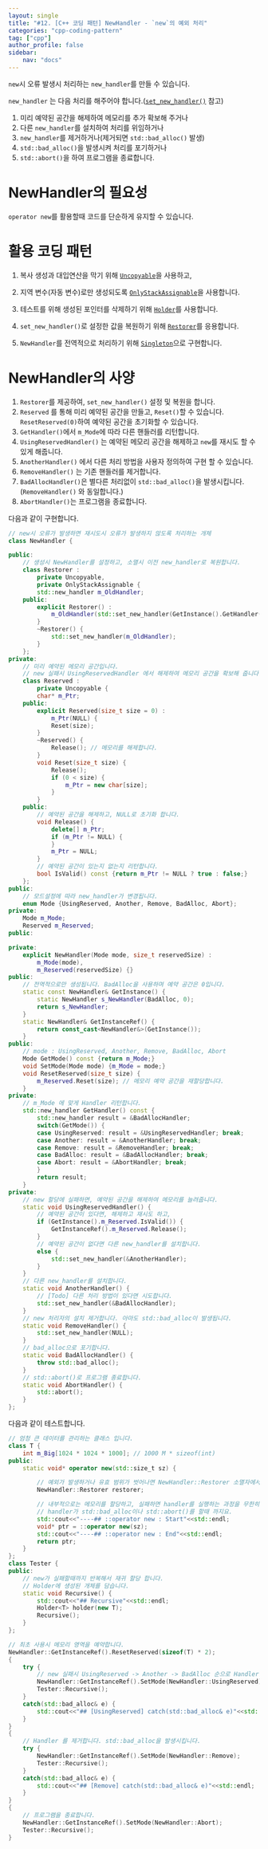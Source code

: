 ```yaml
---
layout: single
title: "#12. [C++ 코딩 패턴] NewHandler - `new`의 예외 처리"
categories: "cpp-coding-pattern"
tag: ["cpp"]
author_profile: false
sidebar: 
    nav: "docs"
---
```


`new`시 오류 발생시 처리하는 `new_handler`를 만들 수 있습니다.

`new_handler` 는 다음 처리를 해주어야 합니다.([`set_new_handler()`](https://tango1202.github.io/classic-cpp-oop/classic-cpp-oop-new-delete/#set_new_handler) 참고)

1. 미리 예약된 공간을 해제하여 메모리를 추가 확보해 주거나
2. 다른 `new_handler`를 설치하여 처리를 위임하거나
3. `new_handler`를 제거하거나(제거되면 `std::bad_alloc()` 발생)
4. `std::bad_alloc()`을 발생시켜 처리를 포기하거나
5. `std::abort()`을 하여 프로그램을 종료합니다.

# NewHandler의 필요성

`operator new`를 활용할때 코드를 단순하게 유지할 수 있습니다.

# 활용 코딩 패턴

1. 복사 생성과 대입연산을 막기 위해 [`Uncopyable`](https://tango1202.github.io/cpp-coding-pattern/cpp-coding-pattern-uncopyable/)을 사용하고, 
2. 지역 변수(자동 변수)로만 생성되도록 [`OnlyStackAssignable`](https://tango1202.github.io/cpp-coding-pattern/cpp-coding-pattern-only-stack-assignable/)을 사용합니다.
3. 테스트를 위해 생성된 포인터를 삭제하기 위해 [`Holder`](https://tango1202.github.io/cpp-coding-pattern/cpp-coding-pattern-only-stack-assignable/)를 사용합니다.
4. `set_new_handler()`로 설정한 값을 복원하기 위해 [`Restorer`](https://tango1202.github.io/cpp-coding-pattern/cpp-coding-pattern-holder/#restorer---holder%EC%9D%98-%EC%9D%91%EC%9A%A9)를 응용합니다.

5. `NewHandler`를 전역적으로 처리하기 위해 [`Singleton`](https://tango1202.github.io/cpp-coding-pattern/cpp-coding-pattern-singleton/)으로 구현합니다.

# NewHandler의 사양

1. `Restorer`를 제공하여, `set_new_handler()` 설정 및 복원을 합니다.
2. `Reserved` 를 통해 미리 예약된 공간을 만들고, `Reset()`할 수 있습니다. `ResetReserved(0)`하여 예약된 공간을 초기화할 수 있습니다.
3. `GetHandler()`에서 `m_Mode`에 따라 다른 핸들러를 리턴합니다.
4. `UsingReservedHandler()` 는 예약된 메모리 공간을 해제하고 `new`를 재시도 할 수 있게 해줍니다.
5. `AnotherHandler()` 에서 다른 처리 방법을 사용자 정의하여 구현 할 수 있습니다.
6. `RemoveHandler()` 는 기존 핸들러를 제거합니다.
7. `BadAllocHandler()`은 별다른 처리없이 `std::bad_alloc()`을 발생시킵니다.(`RemoveHandler()` 와 동일합니다.)
8. `AbortHandler()`는 프로그램을 종료합니다.

다음과 같이 구현합니다.

```cpp
// new시 오류가 발생하면 재시도시 오류가 발생하지 않도록 처리하는 개체
class NewHandler {

public:
    // 생성시 NewHandler를 설정하고, 소멸시 이전 new_handler로 복원합니다.
    class Restorer : 
        private Uncopyable,
        private OnlyStackAssignable {
        std::new_handler m_OldHandler;
    public:
        explicit Restorer() : 
            m_OldHandler(std::set_new_handler(GetInstance().GetHandler())) {
        }
        ~Restorer() {
            std::set_new_handler(m_OldHandler);
        }
    };
private:
    // 미리 예약된 메모리 공간입니다. 
    // new 실패시 UsingReservedHandler 에서 해제하여 메모리 공간을 확보해 줍니다.
    class Reserved : 
        private Uncopyable {
        char* m_Ptr;
    public:
        explicit Reserved(size_t size = 0) : 
            m_Ptr(NULL) { 
            Reset(size);          
        }
        ~Reserved() {
            Release(); // 메모리를 해제합니다.
        } 
        void Reset(size_t size) {
            Release();
            if (0 < size) {
                m_Ptr = new char[size];
            }
        }
    public:    
        // 예약된 공간을 해제하고, NULL로 초기화 합니다. 
        void Release() {
            delete[] m_Ptr; 
            if (m_Ptr != NULL) {
            }
            m_Ptr = NULL; 
        }
        // 예약된 공간이 있는지 없는지 리턴합니다.
        bool IsValid() const {return m_Ptr != NULL ? true : false;} 
    }; 
public:    
    // 모드설정에 따라 new_handler가 변경됩니다.
    enum Mode {UsingReserved, Another, Remove, BadAlloc, Abort}; 
private:      
    Mode m_Mode; 
    Reserved m_Reserved;
public:

private:
    explicit NewHandler(Mode mode, size_t reservedSize) : 
        m_Mode(mode),
        m_Reserved(reservedSize) {}
public:
    // 전역적으로만 생성됩니다. BadAlloc을 사용하며 예약 공간은 0입니다.
    static const NewHandler& GetInstance() {
        static NewHandler s_NewHandler(BadAlloc, 0);
        return s_NewHandler;
    }
    static NewHandler& GetInstanceRef() {
        return const_cast<NewHandler&>(GetInstance());
    }
public:
    // mode : UsingReserved, Another, Remove, BadAlloc, Abort
    Mode GetMode() const {return m_Mode;}
    void SetMode(Mode mode) {m_Mode = mode;} 
    void ResetReserved(size_t size) {
        m_Reserved.Reset(size); // 메모리 예약 공간을 재할당합니다. 
    }
private:    
    // m_Mode 에 맞게 Handler 리턴합니다.
    std::new_handler GetHandler() const {
        std::new_handler result = &BadAllocHandler;
        switch(GetMode()) {
        case UsingReserved: result = &UsingReservedHandler; break;
        case Another: result = &AnotherHandler; break;
        case Remove: result = &RemoveHandler; break;
        case BadAlloc: result = &BadAllocHandler; break;
        case Abort: result = &AbortHandler; break;
        }
        return result;
    }
private:            
    // new 할당에 실패하면, 예약된 공간을 해제하여 메모리를 늘려줍니다.
    static void UsingReservedHandler() {
        // 예약된 공간이 있다면, 해제하고 재시도 하고,
        if (GetInstance().m_Reserved.IsValid()) {
            GetInstanceRef().m_Reserved.Release();
        }
        // 예약된 공간이 없다면 다른 new_handler를 설치합니다.
        else {
            std::set_new_handler(&AnotherHandler);
        }
    }
    // 다른 new_handler를 설치합니다.
    static void AnotherHandler() {
        // [Todo] 다른 처리 방법이 있다면 시도합니다.
        std::set_new_handler(&BadAllocHandler);
    }
    // new 처리자의 설치 제거합니다. 아마도 std::bad_alloc이 발생됩니다.
    static void RemoveHandler() {
        std::set_new_handler(NULL);
    }
    // bad_alloc으로 포기합니다.
    static void BadAllocHandler() {
        throw std::bad_alloc();
    }
    // std::abort()로 프로그램 종료합니다.
    static void AbortHandler() {
        std::abort();
    }
};
```

다음과 같이 테스트합니다.

```cpp
// 엄청 큰 데이터를 관리하는 클래스 입니다.
class T {
    int m_Big[1024 * 1024 * 1000]; // 1000 M * sizeof(int)
public:
    static void* operator new(std::size_t sz) { 

        // 예외가 발생하거나 유효 범위가 벗어나면 NewHandler::Restorer 소멸자에서 이전 handler로 복원해 줍니다.
        NewHandler::Restorer restorer;

        // 내부적으로는 메모리를 할당하고, 실패하면 handler를 실행하는 과정을 무한히 반복합니다.
        // handler가 std::bad_alloc이나 std::abort()를 할때 까지요.
        std::cout<<"----## ::operator new : Start"<<std::endl;  
        void* ptr = ::operator new(sz); 
        std::cout<<"----## ::operator new : End"<<std::endl; 
        return ptr;
    } 
};
class Tester {
public:    
    // new가 실패할때까지 반복해서 재귀 할당 합니다.
    // Holder에 생성된 개체를 담습니다.
    static void Recursive() {
        std::cout<<"## Recursive"<<std::endl;
        Holder<T> holder(new T);
        Recursive();
    }
};

// 최초 사용시 메모리 영역을 예약합니다.
NewHandler::GetInstanceRef().ResetReserved(sizeof(T) * 2);
{
    try {
        // new 실패시 UsingReserved -> Another -> BadAlloc 순으로 Handler를 변경합니다.
        NewHandler::GetInstanceRef().SetMode(NewHandler::UsingReserved); 
        Tester::Recursive();
    }
    catch(std::bad_alloc& e) {
        std::cout<<"## [UsingReserved] catch(std::bad_alloc& e)"<<std::endl;    
    }
}
{
    // Handler 를 제거합니다. std::bad_alloc을 발생시킵니다.
    try {
        NewHandler::GetInstanceRef().SetMode(NewHandler::Remove); 
        Tester::Recursive();
    }
    catch(std::bad_alloc& e) {
        std::cout<<"## [Remove] catch(std::bad_alloc& e)"<<std::endl;    
    }
}
{
    // 프로그램을 종료합니다.
    NewHandler::GetInstanceRef().SetMode(NewHandler::Abort);  
    Tester::Recursive();
}
```

